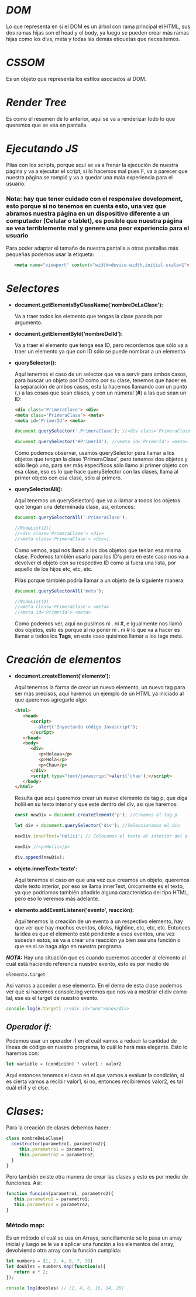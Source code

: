 # ***DOM***

 Lo que representa en si el DOM es un árbol con rama principal el HTML, sus dos ramas hijas son el head y el body, ya luego se pueden crear más ramas hijas como los divs, meta y todas las demás etiquetas que necesitemos.

# ***CSSOM***

 Es un objeto que representa los estilos asociados al DOM.

# ***Render Tree***

 Es como el resumen de lo anterior, aquí se va a renderizar todo lo que queremos que se vea en pantalla.

# ***Ejecutando JS***

 Pilas con los scripts, porque aquí se va a frenar la ejecución de nuestra página y va a ejecutar el script, si lo hacemos mal pues F, va a parecer que nuestra página se rompió y va a quedar una mala experiencia para el usuario.

### Nota: hay que tener cuidado con el responsive development, esto porque si no tenemos en cuenta esto, una vez que abramos nuestra página en un dispositivo diferente a un computador (Celular o tablet), es posible que nuestra página se vea terriblemente mal y genere una peor experiencia para el usuario

Para poder adaptar el tamaño de nuestra pantalla a otras pantallas más pequeñas podemos usar la etiqueta:

```HTML
   <meta name="viewport" content="width=device-width,initial-scale=1">
```
# ***Selectores***

- **document.getElementsByClassName('nombreDeLaClase'):**

   Va a traer todos los elemento que tengas la clase pasada por argumento.

-  **document.getElementById('nombreDelId'):**

   Va a traer el elemento que tenga ese ID, pero recordemos que sólo va a traer un elemento ya que con ID sólo se puede nombrar a un elemento.

-  **querySelector():**

   Aquí tenemos el caso de un selector que va a servir para ambos casos, para buscar un objeto por ID como por su clase, tenemos que hacer es la separación de ambos casos, esta la hacemos llamando con un punto (**.**) a las cosas que sean clases, y con un númeral (**#**) a las que sean un ID:

   ```HTML
   <div class='PrimeraClase'> <div>
   <meta class='PrimeraClase'> <meta>
   <meta id='PrimerId'> <meta>
   ```

   ```Javascript
   document.querySelector('.PrimeraClase'); //<div class='PrimeraClase'> <div>

   document.querySelector('#PrimerId'); //<meta id='PrimerId'> <meta>
   ```
   Cómo podemos observar, usamos querySelector para llamar a los objetos que tengan la clase 'PrimeraClase', pero tenemos dos objetos y sólo llegó uno, para ser más específicos sólo llamo al primer objeto con esa clase, eso es lo que hace querySelector con las clases, llama al primer objeto con esa clase, sólo al primero.

- **querySelectorAll():**
   
   Aquí tenemos un querySelector() que va a llamar a todos los objetos que tengan una determinada clase, así, entonces:

   ```Javascript
   document.querySelectorAll('.PrimeraClase');

   //NodeList(2)[
   //<div class='PrimeraClase'> <div>
   //<meta class='PrimeraClase'> <div>]
   ```

   Como vemos, aquí nos llamó a los dos objetos que tenían esa misma clase.
   Podemos también usarlo para los ID's pero en este caso nos va a devolver el objeto con su respectivo ID como si fuera una lista, por aquello de los hijos etc, etc, etc.

   Pilas porque también podría llamar a un objeto de la siguiente manera:

   ```Javascript
   document.querySelectorAll('meta');
   
   //NodeList(2)
   //<meta class='PrimeraClase'> <meta>
   //<meta id='PrimerId'> <meta>
   ```

   Como podemos ver, aquí no pusimos ni . ni #, e igualmente nos llamó dos objetos, esto es porque al no poner ni . ni # lo que va a hacer es llamar a todos los **Tags**, en este caso quisimos llamar a los tags meta.

# ***Creación de elementos***

- **document.createElement('elemento'):**
 
   Aquí tenemos la forma de crear un nuevo elemento, un nuevo tag para ser más precisos, aquí haremos un ejemplo de un HTML ya iniciado al que queremos agregarle algo:

   ```HTML
   <html>
      <head>
         <script>
            alert('Inyectando código Javascript');
         </script>
      </head>
      <body>
         <div>
            <p>Holaaa</p>
            <p>Hola</p>
            <p>Chau</p>
         </div>
         <script type="text/javascript">alert('chau');</script>
      </body>
   </html>
   ```

   Resulta que aqui queremos crear un nuevo elemento de tag p, que diga holiii en su texto interior y que esté dentro del div, así que haremos:

   ```Javascript   
   const newDiv = document.createElement('p'); //Creamos el tag p
   
   let div = document.querySelector('div'); //Seleccionamos el div

   newDiv.innerText='Holiii'; // Colocamos el texto al interior del p

   newDiv //<p>Holii</p>

   div.append(newDiv);
   ```

- **objeto.innerText='texto':**

   Aquí tenemos el caso en que una vez que creamos un objeto, queremos darle texto interior, por eso se llama innerText, únicamente es el texto, ya que podríamos también añadirle alguna característica del tipo HTML, pero eso lo veremos más adelante.

- **elemento.addEventListener('evento', reacción):**
   
   Aquí tenemos la creación de un evento a un respectivo elemento, hay que ver que hay muchos eventos, clicks, highline, etc, etc, etc. Entonces la idea es que el elemento esté pendiente a esos eventos, una vez sucedan estos, se va a crear una reacción ya bien sea una función o que en si se haga algo en nuestro programa.

***NOTA:*** Hay una situación que es cuando queremos acceder al elemento al cuál está haciendo referencia nuestro evento, esto es por medio de
   
    elemento.target

Así vamos a acceder a ese elemento. En el demo de esta clase podemos ver que si hacemos console.log veremos que nos va a mostrar el div como tal, ese es el target de nuestro evento.

```Javascript
console.log(e.target) //<div id="uno">Uno</div>
```
## ***Operador if:***

 Podemos usar un operador if en el cuál vamos a reducir la cantidad de líneas de código en nuestro programa, lo cuál lo hará más elegante. Esto lo haremos con:

 ```javascript
 let variable = (condición) ? valor1 : valor2
 ```

 Aquí entonces tenemos el caso en el que vamos a evaluar la condición, si es cierta vamos a recibir valor1, si no, entonces recibiremos valor2, es tal cuál el if y el else.

# ***Clases:***
 
 Para la creación de clases debemos hacer :
 ```javascript
 class nombreDeLaClase{
   constructor(parametro1, parametro2){
      this.parametro1 = parametro1;
      this.parametro2 = parametro2;
   }
 }
 ```
Pero también existe otra manera de crear las clases y esto es por medio de funciones. Así:
```javascript
function funcion(parametro1, parametro2){
   this.parametro1 = parametro1;
   this.parametro2 = parametro2;
}
```
### **Método map:**
 Es un método el cuál se usa en Arrays, sencillamente se le pasa un array inicial y luego se le va a aplicar una función a los elementos del array, devolviendo otro array con la función cumplida:
```javascript
let numbers = [1, 2, 4, 8, 7, 10]
let doubles = numbers.map(function(x){
   return x * 2;
});

console.log(doubles) // [2, 4, 8, 16, 14, 20]
```